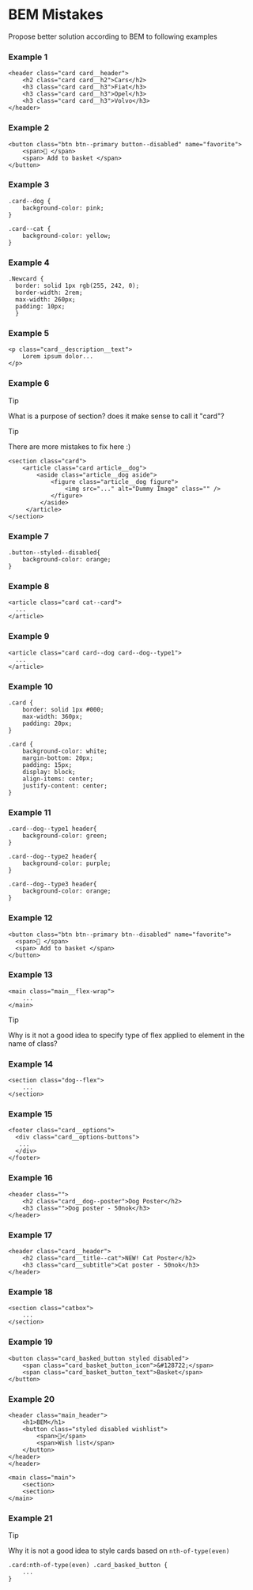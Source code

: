 # BEM Mistakes

Propose better solution according to BEM to following examples

### Example 1
    <header class="card card__header">
        <h2 class="card card__h2">Cars</h2>
        <h3 class="card card__h3">Fiat</h3>
        <h3 class="card card__h3">Opel</h3>
        <h3 class="card card__h3">Volvo</h3>
    </header>

### Example 2
    <button class="btn btn--primary button--disabled" name="favorite">
        <span>🚀 </span>
        <span> Add to basket </span>
    </button>

### Example 3
    .card--dog {
        background-color: pink;
    }
    
    .card--cat {
        background-color: yellow;
    }

### Example 4
    .Newcard {
      border: solid 1px rgb(255, 242, 0);
      border-width: 2rem;
      max-width: 260px;
      padding: 10px;
      }

### Example 5
    <p class="card__description__text">
        Lorem ipsum dolor...
    </p>

### Example 6
> [!TIP]
> What is a purpose of section? does it make sense to call it "card"?

> [!TIP]
> There are more mistakes to fix here :)

    <section class="card">
        <article class="card article__dog">
            <aside class="article__dog aside">
                <figure class="article__dog figure">
                    <img src="..." alt="Dummy Image" class="" />
                </figure>
             </aside>
         </article>
    </section>

### Example 7
    .button--styled--disabled{
        background-color: orange;
    }

### Example 8
    <article class="card cat--card">
      ...
    </article>

### Example 9
    <article class="card card--dog card--dog--type1">
      ...
    </article>

### Example 10
    .card {
        border: solid 1px #000;
        max-width: 360px;
        padding: 20px;
    }
  
    .card {
        background-color: white;
        margin-bottom: 20px;
        padding: 15px;
        display: block;
        align-items: center;
        justify-content: center;
    }

### Example 11
    .card--dog--type1 header{
        background-color: green;
    }

    .card--dog--type2 header{
        background-color: purple;
    }

    .card--dog--type3 header{
        background-color: orange;
    }

### Example 12
    <button class="btn btn--primary btn--disabled" name="favorite">
      <span>🚀 </span>
      <span> Add to basket </span>
    </button>

### Example 13
    <main class="main__flex-wrap">
        ...
    </main>
> [!TIP]
> Why is it not a good idea to specify type of flex applied to element in the name of class?

    
### Example 14
    <section class="dog--flex">
        ...
    </section>

### Example 15
    <footer class="card__options">
      <div class="card__options-buttons">
       ...
      </div>
    </footer>

### Example 16
    <header class="">
        <h2 class="card__dog--poster">Dog Poster</h2>
        <h3 class="">Dog poster - 50nok</h3>
    </header>

### Example 17
    <header class="card__header">
        <h2 class="card__title--cat">NEW! Cat Poster</h2>
        <h3 class="card__subtitle">Cat poster - 50nok</h3>
    </header>

### Example 18
    <section class="catbox">
        ...
    </section>

### Example 19
    <button class="card_basked_button styled disabled">
        <span class="card_basket_button_icon">&#128722;</span>
        <span class="card_basket_button_text">Basket</span>
    </button>

### Example 20
    <header class="main_header">
        <h1>BEM</h1>
        <button class="styled disabled wishlist">
            <span>🚀</span>
            <span>Wish list</span>
        </button>
    </header>
    </header>

    <main class="main">
        <section>
        <section>
    </main>

### Example 21
> [!TIP]
> Why it is not a good idea to style cards based on `nth-of-type(even)`

    .card:nth-of-type(even) .card_basked_button {
        ...
    }
